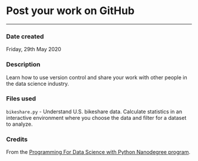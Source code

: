 # Post your work on GitHub

---

### Date created
Friday, 29th May 2020

### Description
Learn how to use version control and share your work with other people in the data science industry.

### Files used
`bikeshare.py` - Understand U.S. bikeshare data. Calculate statistics in an interactive environment where you choose the data and filter for a dataset to analyze.

### Credits
From the [Programming For Data Science with Python Nanodegree program](https://www.udacity.com/course/programming-for-data-science-nanodegree--nd104).

